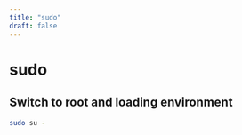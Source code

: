 ```yaml
---
title: "sudo"
draft: false
---
```


# sudo

## Switch to root and loading environment

```bash
sudo su -
```
